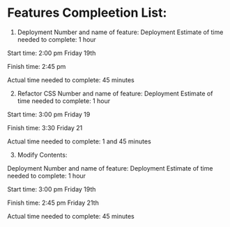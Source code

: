 # Features Compleetion List:

1. Deployment
   Number and name of feature: Deployment
   Estimate of time needed to complete: 1 hour

Start time: 2:00 pm Friday 19th

Finish time: 2:45 pm

Actual time needed to complete: 45 minutes

2. Refactor CSS
   Number and name of feature: Deployment
   Estimate of time needed to complete: 1 hour

Start time: 3:00 pm Friday 19

Finish time: 3:30 Friday 21

Actual time needed to complete: 1 and 45 minutes

3. Modify Contents:

Deployment
Number and name of feature: Deployment
Estimate of time needed to complete: 1 hour

Start time: 3:00 pm Friday 19th

Finish time: 2:45 pm Friday 21th

Actual time needed to complete: 45 minutes
